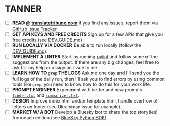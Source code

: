 # TANNER
- [ ] **READ @ [translatetribune.com](https://translatetribune.com)** if you find any issues, report them via [GitHub Issue Tracker](https://github.com/Medusa-ML/TranslateTribune/issues)
- [ ] **GET API KEYS AND FREE CREDITS** Sign up for a few APIs that give you free credits (see [DEV_GUIDE.md](./DEV_GUIDE.md))
- [ ] **RUN LOCALLY VIA DOCKER** Be able to run locally (follow the [DEV_GUIDE.md](./DEV_GUIDE.md)).
- [ ] **IMPLEMENT A LINTER** Start by running [pylint](https://pylint.readthedocs.io/en/latest/) and follow some of the suggestions from the output. If there are any big changes, feel free to ask for my help or assign an issue to me.
- [ ] **LEARN HOW TO ```grep``` THE LOGS** Ask me one day and I'll send you the full logs of the daily run, then I'll ask you to find errors by using common tools like ```grep```, you need to know how to do this for your work life. 
- [ ] **PROMPT ENGINEER** Experiment with better and new prompts [```finder.txt```](./config/finder.txt) and [```summarizer.txt```](./config/summarizer.txt).
- [ ] **DESIGN** Improve index.html and/or template.html, handle overflow of letters on footer (see Ukraininan issue for example).
- [ ] **MARKET W/ A BOT** Develop a Bluesky bot to share the top story(ies) from each edition (see [BlueSky Python SDK](https://atproto.blue/en/latest/)).
